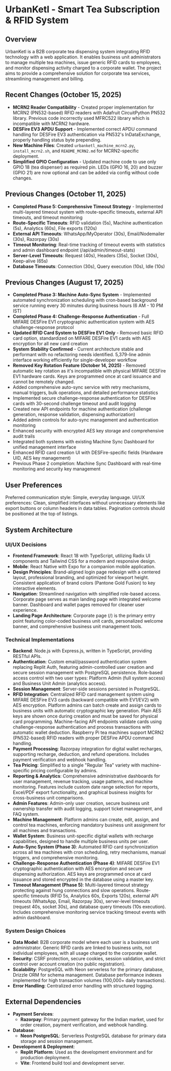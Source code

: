 # UrbanKetl - Smart Tea Subscription & RFID System

## Overview
UrbanKetl is a B2B corporate tea dispensing system integrating RFID technology with a web application. It enables business unit administrators to manage multiple tea machines, issue generic RFID cards to employees, and monitor dispensing activity charged to a corporate wallet. The project aims to provide a comprehensive solution for corporate tea services, streamlining management and billing.

## Recent Changes (October 15, 2025)
- **MCRN2 Reader Compatibility** - Created proper implementation for MCRN2 (PN532-based) RFID readers with Adafruit CircuitPython PN532 library. Previous code incorrectly used MFRC522 library which is incompatible with MCRN2 hardware.
- **DESFire EV3 APDU Support** - Implemented correct APDU command handling for DESFire EV3 authentication via PN532's InDataExchange, properly handling status byte prepending.
- **New Machine Files**: Created `urbanketl_machine_mcrn2.py`, `install_mcrn2.sh`, and `README_MCRN2.md` for MCRN2-specific deployment.
- **Simplified GPIO Configuration** - Updated machine code to use only GPIO 18 (tea dispenser) as required pin. LEDs (GPIO 16, 20) and buzzer (GPIO 21) are now optional and can be added via config without code changes.

## Previous Changes (October 11, 2025)
- **Completed Phase 5: Comprehensive Timeout Strategy** - Implemented multi-layered timeout system with route-specific timeouts, external API timeouts, and timeout monitoring
- **Route-Specific Timeouts**: RFID validation (5s), Machine authentication (5s), Analytics (60s), File exports (120s)
- **External API Timeouts**: WhatsApp/MyOperator (30s), Email/Nodemailer (30s), Razorpay (30s)
- **Timeout Monitoring**: Real-time tracking of timeout events with statistics and admin dashboard endpoint (/api/admin/timeout-stats)
- **Server-Level Timeouts**: Request (40s), Headers (35s), Socket (30s), Keep-alive (65s)
- **Database Timeouts**: Connection (30s), Query execution (10s), Idle (10s)

## Previous Changes (August 17, 2025)
- **Completed Phase 3: Machine Auto-Sync System** - Implemented automated synchronization scheduling with cron-based background service running every 30 minutes during business hours (6 AM - 10 PM IST)
- **Completed Phase 4: Challenge-Response Authentication** - Full MIFARE DESFire EV1 cryptographic authentication system with AES challenge-response protocol
- **Updated RFID Card System to DESFire EV1 Only** - Removed basic RFID card option, standardized on MIFARE DESFire EV1 cards with AES encryption for all new card creation
- **System Stability Confirmed** - Current architecture stable and performant with no refactoring needs identified. 5,379-line admin interface working efficiently for single-developer workflow
- **Removed Key Rotation Feature (October 14, 2025)** - Removed automatic key rotation as it's incompatible with physical MIFARE DESFire EV1 hardware cards. Keys are programmed once at card issuance and cannot be remotely changed.
- Added comprehensive auto-sync service with retry mechanisms, manual triggers, bulk operations, and detailed performance statistics
- Implemented secure challenge-response authentication for DESFire cards with 30-second challenge timeout and audit logging
- Created new API endpoints for machine authentication (challenge generation, response validation, dispensing authorization)
- Added admin controls for auto-sync management and authentication monitoring
- Enhanced security with encrypted AES key storage and comprehensive audit trails
- Integrated both systems with existing Machine Sync Dashboard for unified management interface
- Enhanced RFID card creation UI with DESFire-specific fields (Hardware UID, AES key management)
- Previous Phase 2 completion: Machine Sync Dashboard with real-time monitoring and security key management

## User Preferences
Preferred communication style: Simple, everyday language.
UI/UX preferences: Clean, simplified interfaces without unnecessary elements like export buttons or column headers in data tables. Pagination controls should be positioned at the top of listings.

## System Architecture

### UI/UX Decisions
- **Frontend Framework**: React 18 with TypeScript, utilizing Radix UI components and Tailwind CSS for a modern and responsive design.
- **Mobile**: React Native with Expo for a companion mobile application.
- **Design Principles**: Brand-aligned login page redesign with a centered layout, professional branding, and optimized for viewport height. Consistent application of brand colors (Pantone Gold Fusion) to key interactive elements.
- **Navigation**: Streamlined navigation with simplified role-based access. Corporate page serves as main landing page with integrated welcome banner. Dashboard and wallet pages removed for cleaner user experience.
- **Landing Page Architecture**: Corporate page (/) is the primary entry point featuring color-coded business unit cards, personalized welcome banner, and comprehensive business unit management tools.

### Technical Implementations
- **Backend**: Node.js with Express.js, written in TypeScript, providing RESTful APIs.
- **Authentication**: Custom email/password authentication system replacing Replit Auth, featuring admin-controlled user creation and secure session management with PostgreSQL persistence. Role-based access control with two user types: Platform Admin (full system access) and Business Unit Admin (analytics access).
- **Session Management**: Server-side sessions persisted in PostgreSQL.
- **RFID Integration**: Centralized RFID card management system using MIFARE DESFire EV3 cards (backward compatible with EV1/EV2) with AES encryption. Platform admins can batch create and assign cards to business units with automatic cryptographic key generation. Plain AES keys are shown once during creation and must be saved for physical card programming. Machine-facing API endpoints validate cards using challenge-response authentication and process transactions with automatic wallet deduction. Raspberry Pi tea machines support MCRN2 (PN532-based) RFID readers with proper DESFire APDU command handling.
- **Payment Processing**: Razorpay integration for digital wallet recharges, supporting recharge, deduction, and refund operations. Includes payment verification and webhook handling.
- **Tea Pricing**: Simplified to a single "Regular Tea" variety with machine-specific pricing configurable by admins.
- **Reporting & Analytics**: Comprehensive administrative dashboards for user management, revenue tracking, usage patterns, and machine monitoring. Features include custom date range selection for reports, Excel/PDF export functionality, and graphical business insights for cross-business unit comparisons.
- **Admin Features**: Admin-only user creation, secure business unit ownership transfer with audit logging, support ticket management, and FAQ system.
- **Machine Management**: Platform admins can create, edit, assign, and control tea machines, enforcing mandatory business unit assignment for all machines and transactions.
- **Wallet System**: Business unit-specific digital wallets with recharge capabilities, designed to handle multiple business units per user.
- **Auto-Sync System (Phase 3)**: Automated RFID card synchronization across all tea machines with cron scheduling, retry mechanisms, manual triggers, and comprehensive monitoring.
- **Challenge-Response Authentication (Phase 4)**: MIFARE DESFire EV1 cryptographic authentication with AES encryption and secure dispensing authorization. AES keys are programmed once at card issuance and stored encrypted in the database using a master key.
- **Timeout Management (Phase 5)**: Multi-layered timeout strategy protecting against hung connections and slow operations. Route-specific timeouts (RFID 5s, Analytics 60s, Exports 120s), external API timeouts (WhatsApp, Email, Razorpay 30s), server-level timeouts (request 40s, socket 30s), and database query timeouts (10s execution). Includes comprehensive monitoring service tracking timeout events with admin dashboard.

### System Design Choices
- **Data Model**: B2B corporate model where each user is a business unit administrator. Generic RFID cards are linked to business units, not individual employees, with all usage charged to the corporate wallet.
- **Security**: CSRF protection, secure cookies, session validation, and strict control over account creation (no public registration).
- **Scalability**: PostgreSQL with Neon serverless for the primary database, Drizzle ORM for schema management. Database performance indexes implemented for high transaction volumes (100,000+ daily transactions).
- **Error Handling**: Centralized error handling with structured logging.

## External Dependencies

- **Payment Services**:
    - **Razorpay**: Primary payment gateway for the Indian market, used for order creation, payment verification, and webhook handling.
- **Database**:
    - **Neon PostgreSQL**: Serverless PostgreSQL database for primary data storage and session management.
- **Development & Deployment**:
    - **Replit Platform**: Used as the development environment and for production deployment.
    - **Vite**: Frontend build tool and development server.